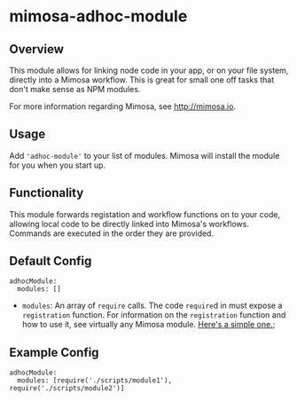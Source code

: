 mimosa-adhoc-module
===========
## Overview

This module allows for linking node code in your app, or on your file system, directly into a Mimosa workflow.  This is great for small one off tasks that don't make sense as NPM modules.

For more information regarding Mimosa, see http://mimosa.io.

## Usage

Add `'adhoc-module'` to your list of modules. Mimosa will install the module for you when you start up.

## Functionality

This module forwards registation and workflow functions on to your code, allowing local code to be directly linked into Mimosa's workflows.
Commands are executed in the order they are provided.

## Default Config

```
adhocModule:
  modules: []
```

* `modules`: An array of `require` calls. The code `require`d in must expose a `registration` function. For information on the `registration` function and how to use it, see virtually any Mimosa module. [Here's a simple one.](https://github.com/dbashford/mimosa-handlebars-on-window/blob/master/src/index.js#L26-L28);

## Example Config

```
adhocModule:
  modules: [require('./scripts/module1'), require('./scripts/module2')]
```